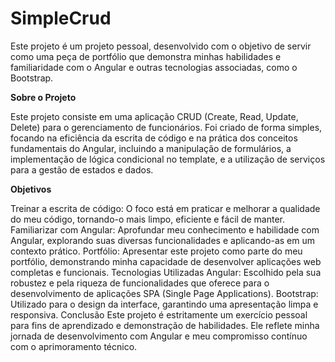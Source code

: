 # SimpleCrud

Este projeto é um projeto pessoal, desenvolvido com o objetivo de servir como uma peça de portfólio que demonstra minhas habilidades e familiaridade com o Angular e outras tecnologias associadas, como o Bootstrap.

**Sobre o Projeto**

Este projeto consiste em uma aplicação CRUD (Create, Read, Update, Delete) para o gerenciamento de funcionários. Foi criado de forma simples, focando na eficiência da escrita de código e na prática dos conceitos fundamentais do Angular, incluindo a manipulação de formulários, a implementação de lógica condicional no template, e a utilização de serviços para a gestão de estados e dados.

**Objetivos**

Treinar a escrita de código: O foco está em praticar e melhorar a qualidade do meu código, tornando-o mais limpo, eficiente e fácil de manter.
Familiarizar com Angular: Aprofundar meu conhecimento e habilidade com Angular, explorando suas diversas funcionalidades e aplicando-as em um contexto prático.
Portfólio: Apresentar este projeto como parte do meu portfólio, demonstrando minha capacidade de desenvolver aplicações web completas e funcionais.
Tecnologias Utilizadas
Angular: Escolhido pela sua robustez e pela riqueza de funcionalidades que oferece para o desenvolvimento de aplicações SPA (Single Page Applications).
Bootstrap: Utilizado para o design da interface, garantindo uma apresentação limpa e responsiva.
Conclusão
Este projeto é estritamente um exercício pessoal para fins de aprendizado e demonstração de habilidades. Ele reflete minha jornada de desenvolvimento com Angular e meu compromisso contínuo com o aprimoramento técnico.
